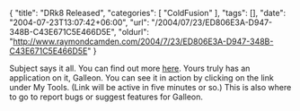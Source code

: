 {
	"title": "DRk8 Released",
	"categories": [
		"ColdFusion"
	],
	"tags": [],
	"date": "2004-07-23T13:07:42+06:00",
	"url": "/2004/07/23/ED806E3A-D947-348B-C43E671C5E466D5E",
	"oldurl": "http://www.raymondcamden.com/2004/7/23/ED806E3A-D947-348B-C43E671C5E466D5E"
}

Subject says it all. You can find out more <a href="http://www.macromedia.com/software/drk/">here</a>. Yours truly has an application on it, Galleon. You can see it in action by clicking on the link under My Tools. (Link will be active in five minutes or so.) This is also where to go to report bugs or suggest features for Galleon.